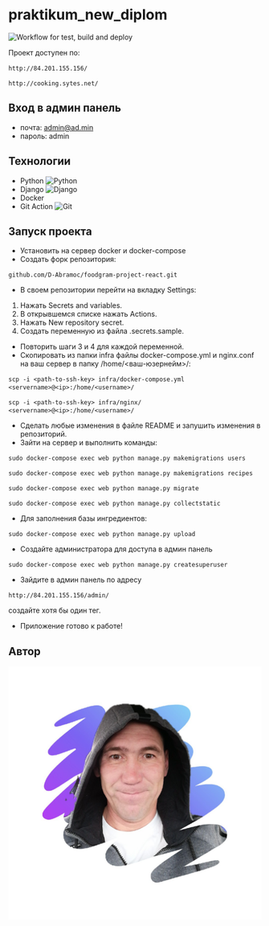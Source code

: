 # praktikum_new_diplom

![Workflow for test, build and deploy](https://github.com/D-Abramoc/foodgram-project-react/actions/workflows/foodgram_wf.yml/badge.svg)

Проект доступен по:
```
http://84.201.155.156/
```
```
http://cooking.sytes.net/
```
## Вход в админ панель ##
- почта: admin@ad.min
- пароль: admin


## Технологии ##

 - Python ![Python](https://img.shields.io/badge/Python-3776AB?style=for-the-badge&logo=python&logoColor=white)
 - Django  ![Django](https://img.shields.io/badge/Django-092E20?style=for-the-badge&logo=django&logoColor=white)
 - Docker
 - Git Action ![Git](https://img.shields.io/badge/GIT-E44C30?style=for-the-badge&logo=git&logoColor=white)

## Запуск проекта ##
- Установить на сервер docker и docker-compose
- Создать форк репозитория:
```
github.com/D-Abramoc/foodgram-project-react.git
```
- В своем репозитории перейти на вкладку Settings:
1. Нажать Secrets and variables.
2. В открывшемся списке нажать Actions.
3. Нажать New repository secret.
4. Создать переменную из файла .secrets.sample.
- Повторить шаги 3 и 4 для каждой переменной.
- Скопировать из папки infra файлы docker-compose.yml и nginx.conf на ваш сервер в папку /home/<ваш-юзернейм>/:
```
scp -i <path-to-ssh-key> infra/docker-compose.yml <servername>@<ip>:/home/<username>/
```
```
scp -i <path-to-ssh-key> infra/nginx/ <servername>@<ip>:/home/<username>/
```
- Сделать любые изменения в файле README и запушить изменения в репозиторий.
- Зайти на сервер и выполнить команды:
```
sudo docker-compose exec web python manage.py makemigrations users
```
```
sudo docker-compose exec web python manage.py makemigrations recipes
```
```
sudo docker-compose exec web python manage.py migrate
```
```
sudo docker-compose exec web python manage.py collectstatic
```
- Для заполнения базы ингредиентов:
```
sudo docker-compose exec web python manage.py upload
```
- Создайте администратора для доступа в админ панель
```
sudo docker-compose exec web python manage.py createsuperuser
```
- Зайдите в админ панель по адресу
```
http://84.201.155.156/admin/
```
создайте хотя бы один тег.
- Приложение готово к работе!

## Автор
![Me](image/me.JPG)